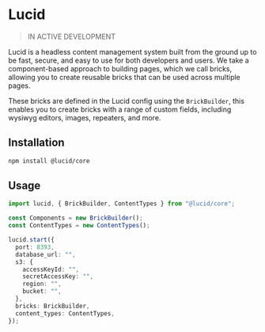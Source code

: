 # Lucid

> IN ACTIVE DEVELOPMENT

Lucid is a headless content management system built from the ground up to be fast, secure, and easy to use for both developers and users. We take a component-based approach to building pages, which we call bricks, allowing you to create reusable bricks that can be used across multiple pages.

These bricks are defined in the Lucid config using the `BrickBuilder`, this enables you to create bricks with a range of custom fields, including wysiwyg editors, images, repeaters, and more.

## Installation

```bash
npm install @lucid/core
```

## Usage

```ts
import lucid, { BrickBuilder, ContentTypes } from "@lucid/core";

const Components = new BrickBuilder();
const ContentTypes = new ContentTypes();

lucid.start({
  port: 8393,
  database_url: "",
  s3: {
    accessKeyId: "",
    secretAccessKey: "",
    region: "",
    bucket: "",
  },
  bricks: BrickBuilder,
  content_types: ContentTypes,
});
```
